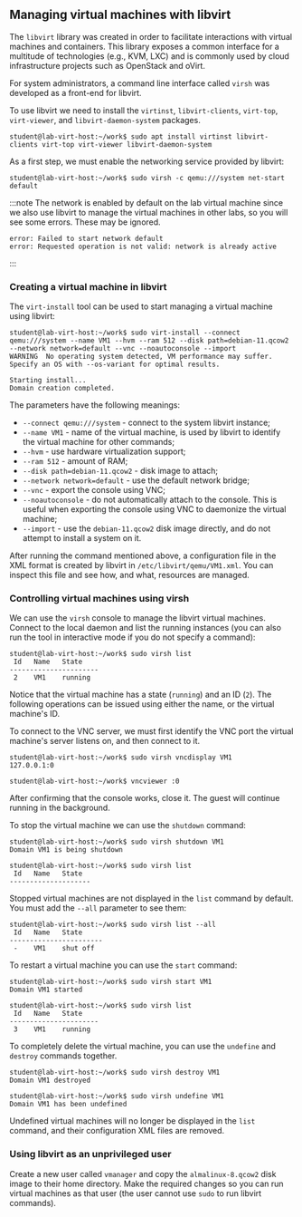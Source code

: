 ## Managing virtual machines with libvirt

The `libvirt` library was created in order to facilitate interactions with
virtual machines and containers. This library exposes a common interface for a
multitude of technologies (e.g., KVM, LXC) and is commonly used by cloud
infrastructure projects such as OpenStack and oVirt.

For system administrators, a command line interface called `virsh` was developed
as a front-end for libvirt.

To use libvirt we need to install the `virtinst`, `libvirt-clients`,
`virt-top`, `virt-viewer`, and `libvirt-daemon-system` packages.

```shell-session
student@lab-virt-host:~/work$ sudo apt install virtinst libvirt-clients virt-top virt-viewer libvirt-daemon-system
```

As a first step, we must enable the networking service provided by libvirt:

```shell-session
student@lab-virt-host:~/work$ sudo virsh -c qemu:///system net-start default
```

:::note
The network is enabled by default on the lab virtual machine since we also use
libvirt to manage the virtual machines in other labs, so you will see some
errors. These may be ignored.

```
error: Failed to start network default
error: Requested operation is not valid: network is already active
```
:::


### Creating a virtual machine in libvirt

The `virt-install` tool can be used to start managing a virtual machine using
libvirt:

```shell-session
student@lab-virt-host:~/work$ sudo virt-install --connect qemu:///system --name VM1 --hvm --ram 512 --disk path=debian-11.qcow2 --network network=default --vnc --noautoconsole --import
WARNING  No operating system detected, VM performance may suffer. Specify an OS with --os-variant for optimal results.

Starting install...
Domain creation completed.
```

The parameters have the following meanings:
  - `--connect qemu:///system` - connect to the system libvirt instance;
  - `--name VM1` - name of the virtual machine, is used by libvirt to identify
the virtual machine for other commands;
  - `--hvm` - use hardware virtualization support;
  - `--ram 512` - amount of RAM;
  - `--disk path=debian-11.qcow2` - disk image to attach;
  - `--network network=default` - use the default network bridge;
  - `--vnc` - export the console using VNC;
  - `--noautoconsole` - do not automatically attach to the console. This is
useful when exporting the console using VNC to daemonize the virtual machine;
  - `--import` - use the `debian-11.qcow2` disk image directly, and do not
attempt to install a system on it.

After running the command mentioned above, a configuration file in the XML
format is created by libvirt in `/etc/libvirt/qemu/VM1.xml`. You can inspect
this file and see how, and what, resources are managed.


### Controlling virtual machines using virsh

We can use the `virsh` console to manage the libvirt virtual machines. Connect
to the local daemon and list the running instances (you can also run the tool in
interactive mode if you do not specify a command):

```shell-session
student@lab-virt-host:~/work$ sudo virsh list
 Id   Name   State
----------------------
 2    VM1    running
```

Notice that the virtual machine has a state (`running`) and an ID (`2`). The
following operations can be issued using either the name, or the virtual
machine's ID.

To connect to the VNC server, we must first identify the VNC port the virtual
machine's server listens on, and then connect to it.

```shell-session
student@lab-virt-host:~/work$ sudo virsh vncdisplay VM1
127.0.0.1:0

student@lab-virt-host:~/work$ vncviewer :0
```

After confirming that the console works, close it. The guest will continue
running in the background.

To stop the virtual machine we can use the `shutdown` command:

```shell-session
student@lab-virt-host:~/work$ sudo virsh shutdown VM1
Domain VM1 is being shutdown

student@lab-virt-host:~/work$ sudo virsh list
 Id   Name   State
--------------------
```

Stopped virtual machines are not displayed in the `list` command by default. You
must add the `--all` parameter to see them:

```shell-session
student@lab-virt-host:~/work$ sudo virsh list --all
 Id   Name   State
-----------------------
 -    VM1    shut off
```

To restart a virtual machine you can use the `start` command:

```shell-session
student@lab-virt-host:~/work$ sudo virsh start VM1
Domain VM1 started

student@lab-virt-host:~/work$ sudo virsh list
 Id   Name   State
----------------------
 3    VM1    running
```

To completely delete the virtual machine, you can use the `undefine` and
`destroy` commands together.

```shell-session
student@lab-virt-host:~/work$ sudo virsh destroy VM1
Domain VM1 destroyed

student@lab-virt-host:~/work$ sudo virsh undefine VM1
Domain VM1 has been undefined
```

Undefined virtual machines will no longer be displayed in the `list` command,
and their configuration XML files are removed.


### Using libvirt as an unprivileged user

Create a new user called `vmanager` and copy the `almalinux-8.qcow2` disk image to
their home directory. Make the required changes so you can run virtual machines
as that user (the user cannot use `sudo` to run libvirt commands).
